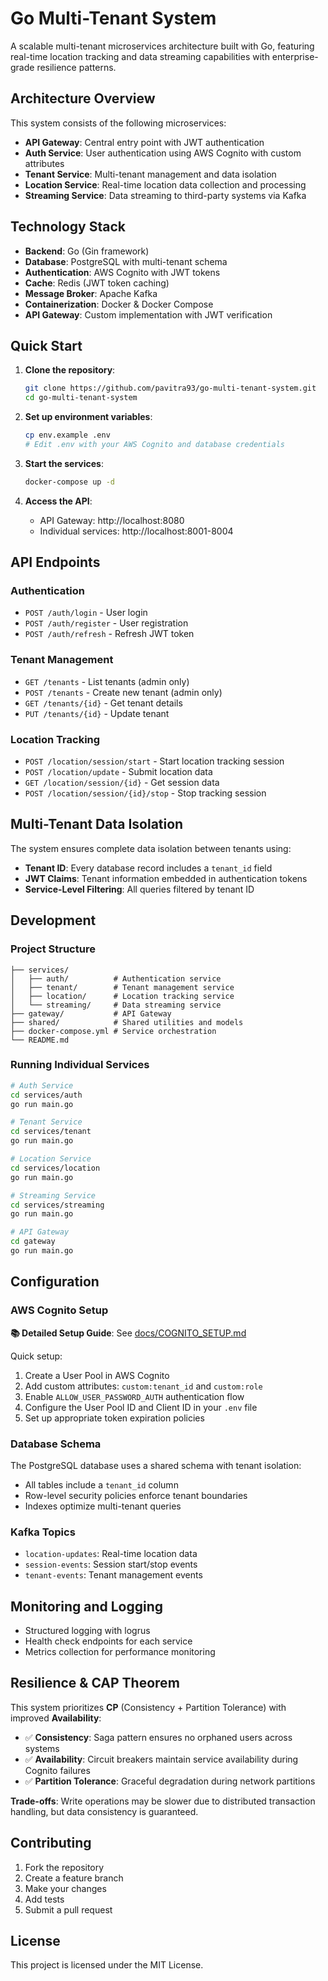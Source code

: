 # Go Multi-Tenant System

A scalable multi-tenant microservices architecture built with Go, featuring real-time location tracking and data streaming capabilities with enterprise-grade resilience patterns.

## Architecture Overview

This system consists of the following microservices:

- **API Gateway**: Central entry point with JWT authentication
- **Auth Service**: User authentication using AWS Cognito with custom attributes
- **Tenant Service**: Multi-tenant management and data isolation
- **Location Service**: Real-time location data collection and processing
- **Streaming Service**: Data streaming to third-party systems via Kafka


## Technology Stack

- **Backend**: Go (Gin framework)
- **Database**: PostgreSQL with multi-tenant schema
- **Authentication**: AWS Cognito with JWT tokens
- **Cache**: Redis (JWT token caching)
- **Message Broker**: Apache Kafka
- **Containerization**: Docker & Docker Compose
- **API Gateway**: Custom implementation with JWT verification

## Quick Start

1. **Clone the repository**:
   ```bash
   git clone https://github.com/pavitra93/go-multi-tenant-system.git
   cd go-multi-tenant-system
   ```

2. **Set up environment variables**:
   ```bash
   cp env.example .env
   # Edit .env with your AWS Cognito and database credentials
   ```

3. **Start the services**:
   ```bash
   docker-compose up -d
   ```

4. **Access the API**:
   - API Gateway: http://localhost:8080
   - Individual services: http://localhost:8001-8004

## API Endpoints

### Authentication
- `POST /auth/login` - User login
- `POST /auth/register` - User registration
- `POST /auth/refresh` - Refresh JWT token

### Tenant Management
- `GET /tenants` - List tenants (admin only)
- `POST /tenants` - Create new tenant (admin only)
- `GET /tenants/{id}` - Get tenant details
- `PUT /tenants/{id}` - Update tenant

### Location Tracking
- `POST /location/session/start` - Start location tracking session
- `POST /location/update` - Submit location data
- `GET /location/session/{id}` - Get session data
- `POST /location/session/{id}/stop` - Stop tracking session

## Multi-Tenant Data Isolation

The system ensures complete data isolation between tenants using:

- **Tenant ID**: Every database record includes a `tenant_id` field
- **JWT Claims**: Tenant information embedded in authentication tokens
- **Service-Level Filtering**: All queries filtered by tenant ID

## Development

### Project Structure
```
├── services/
│   ├── auth/          # Authentication service
│   ├── tenant/        # Tenant management service
│   ├── location/      # Location tracking service
│   └── streaming/     # Data streaming service
├── gateway/           # API Gateway
├── shared/            # Shared utilities and models
├── docker-compose.yml # Service orchestration
└── README.md
```

### Running Individual Services

```bash
# Auth Service
cd services/auth
go run main.go

# Tenant Service
cd services/tenant
go run main.go

# Location Service
cd services/location
go run main.go

# Streaming Service
cd services/streaming
go run main.go

# API Gateway
cd gateway
go run main.go
```

## Configuration

### AWS Cognito Setup

**📚 Detailed Setup Guide**: See [docs/COGNITO_SETUP.md](docs/COGNITO_SETUP.md)

Quick setup:
1. Create a User Pool in AWS Cognito
2. Add custom attributes: `custom:tenant_id` and `custom:role`
3. Enable `ALLOW_USER_PASSWORD_AUTH` authentication flow
4. Configure the User Pool ID and Client ID in your `.env` file
5. Set up appropriate token expiration policies

### Database Schema

The PostgreSQL database uses a shared schema with tenant isolation:

- All tables include a `tenant_id` column
- Row-level security policies enforce tenant boundaries
- Indexes optimize multi-tenant queries

### Kafka Topics

- `location-updates`: Real-time location data
- `session-events`: Session start/stop events
- `tenant-events`: Tenant management events

## Monitoring and Logging

- Structured logging with logrus
- Health check endpoints for each service
- Metrics collection for performance monitoring

## Resilience & CAP Theorem

This system prioritizes **CP** (Consistency + Partition Tolerance) with improved **Availability**:

- ✅ **Consistency**: Saga pattern ensures no orphaned users across systems
- ✅ **Availability**: Circuit breakers maintain service availability during Cognito failures
- ✅ **Partition Tolerance**: Graceful degradation during network partitions

**Trade-offs**: Write operations may be slower due to distributed transaction handling, but data consistency is guaranteed.

## Contributing

1. Fork the repository
2. Create a feature branch
3. Make your changes
4. Add tests
5. Submit a pull request

## License

This project is licensed under the MIT License.
